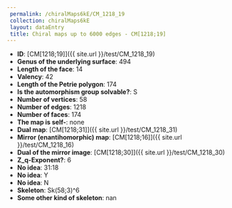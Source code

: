 ```yaml
--- 
 permalink: /chiralMaps6kE/CM_1218_19 
 collection: chiralMaps6kE
 layout: dataEntry
 title: Chiral maps up to 6000 edges - CM[1218;19]
---
```


- **ID**: [CM[1218;19]]({{ site.url }}/test/CM_1218_19)
- **Genus of the underlying surface**: 494
- **Length of the face**: 14
- **Valency**: 42
- **Length of the Petrie polygon**: 174
- **Is the automorphism group solvable?**: S
- **Number of vertices**: 58
- **Number of edges**: 1218
- **Number of faces**: 174
- **The map is self-**: none
- **Dual map**: [CM[1218;31]]({{ site.url }}/test/CM_1218_31)
- **Mirror (enantihomorphic) map**: [CM[1218;16]]({{ site.url }}/test/CM_1218_16)
- **Dual of the mirror image**: [CM[1218;30]]({{ site.url }}/test/CM_1218_30)
- **Z_q-Exponent?**: 6
- **No idea**:  31:18
- **No idea**: Y
- **No idea**: N
- **Skeleton**: Sk(58;3)^6
- **Some other kind of skeleton**: nan
